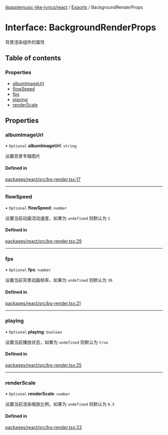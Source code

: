[@applemusic-like-lyrics/react](../README.md) / [Exports](../modules.md) / BackgroundRenderProps

# Interface: BackgroundRenderProps

背景渲染组件的属性

## Table of contents

### Properties

- [albumImageUrl](BackgroundRenderProps.md#albumimageurl)
- [flowSpeed](BackgroundRenderProps.md#flowspeed)
- [fps](BackgroundRenderProps.md#fps)
- [playing](BackgroundRenderProps.md#playing)
- [renderScale](BackgroundRenderProps.md#renderscale)

## Properties

### albumImageUrl

• `Optional` **albumImageUrl**: `string`

设置背景专辑图片

#### Defined in

[packages/react/src/bg-render.tsx:17](https://github.com/Steve-xmh/applemusic-like-lyrics/blob/3f124db/packages/react/src/bg-render.tsx#L17)

___

### flowSpeed

• `Optional` **flowSpeed**: `number`

设置当前动画流动速度，如果为 `undefined` 则默认为 `2`

#### Defined in

[packages/react/src/bg-render.tsx:29](https://github.com/Steve-xmh/applemusic-like-lyrics/blob/3f124db/packages/react/src/bg-render.tsx#L29)

___

### fps

• `Optional` **fps**: `number`

设置当前背景动画帧率，如果为 `undefined` 则默认为 `30`

#### Defined in

[packages/react/src/bg-render.tsx:21](https://github.com/Steve-xmh/applemusic-like-lyrics/blob/3f124db/packages/react/src/bg-render.tsx#L21)

___

### playing

• `Optional` **playing**: `boolean`

设置当前播放状态，如果为 `undefined` 则默认为 `true`

#### Defined in

[packages/react/src/bg-render.tsx:25](https://github.com/Steve-xmh/applemusic-like-lyrics/blob/3f124db/packages/react/src/bg-render.tsx#L25)

___

### renderScale

• `Optional` **renderScale**: `number`

设置当前渲染缩放比例，如果为 `undefined` 则默认为 `0.5`

#### Defined in

[packages/react/src/bg-render.tsx:33](https://github.com/Steve-xmh/applemusic-like-lyrics/blob/3f124db/packages/react/src/bg-render.tsx#L33)

